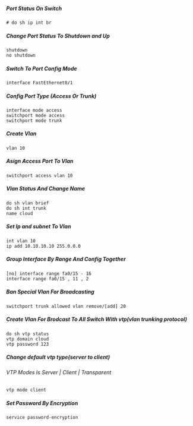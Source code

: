 ##### Port Status On Switch
```
# do sh ip int br
```
##### Change Port Status To Shutdown and Up
```
shutdown
no shutdown
```
##### Switch To Port Config Mode
```
interface FastEthernet0/1
```
##### Config Port Type (Access Or Trunk)
```
interface mode access
switchport mode access
switchport mode trunk
```
##### Create Vlan
```
vlan 10
```
##### Asign Access Port To Vlan
```
switchport access vlan 10
```
##### Vlan Status And Change Name
```
do sh vlan brief
do sh int trunk
name cloud
```

##### Set Ip and subnet To Vlan
```
int vlan 10
ip add 10.10.10.10 255.0.0.0
```
##### Group Interface By Range And Config Together
```
[no] interface range fa0/15 - 16
interface range fa0/15 , 11 , 2
```
##### ‌Ban Special Vlan For Broadcasting
```
switchport trunk allowed vlan remove/[add] 20
```
##### Create Vlan For Brodcast To All Switch With vtp(vlan trunking protocol)
```
do sh vtp status
vtp domain cloud
vtp password 123
```
##### Change default vtp type(server to client)
###### VTP Modes Is Server | Client | Transparent
```
vtp mode client
```
##### Set Password By Encryption
```
service password-encryption
```
